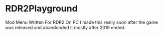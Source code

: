 # RDR2Playground
Mod Menu Written For RDR2 On PC
I made this really soon after the game was released and abandonded it mostly after 2019 ended.
